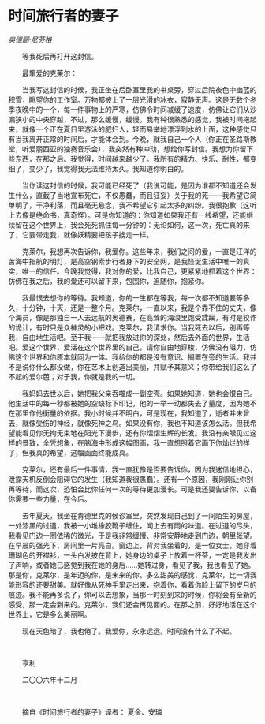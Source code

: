 # 时间旅行者的妻子

*奥德丽·尼芬格*

　　等我死后再打开这封信。

　　最挚爱的克莱尔：

　　当我写这封信的时候，我正坐在后卧室里我的书桌旁，穿过后院夜色中幽蓝的积雪，眺望你的工作室。万物都披上了一层光滑的冰衣，寂静无声。这是无数个冬季夜晚中的一个，每一件事物上的严寒，仿佛令时间减缓了速度，仿佛让它们从沙漏狭小的中央穿越，不过，那么缓慢，缓慢。我有种很熟悉的感觉，我被时间拖起来，就像一个正在夏日里游泳的肥妇人，轻而易举地漂浮到水的上面，这种感觉只有当我离开正常的时间后，才能体会到。今晚，就我自己一个人（你正在圣路斯教堂，听爱丽西亚的独奏音乐会），我突然有种冲动，想给你写封信。我想为你留下些东西，在那之后。我觉得，时间越来越少了。我所有的精力、快乐、耐性，都变细了，变少了，我觉得我无法维持太久。我知道你明白的。

　　当你读这封信的时候，我可能已经死了（我说可能，是因为谁都不知道还会发生什么，直截了当地宣布死亡，不仅愚蠢，而且狂妄）关于我的死——我希望它简单明了，干净利落，而且毫无悬念，我不希望它引起太多的纠纷。我很抱歉（这听上去像是绝命书，真奇怪）。可是你知道的：你知道如果我还有一线希望，还能继续留在这个世界上，我会死死抓住每一分钟的：无论如何，这一次，死亡真的来了，它要带走我，就像妖精要把孩子掳走一样。

　　克莱尔，我想再次告诉你，我爱你。这些年来，我们之间的爱，一直是汪洋的苦海中指航的明灯，是高空钢索步行者身下的安全网，是我怪诞生活中唯一的真实，唯一的信任。今晚我觉得，我对你的爱，比我自己，更紧紧地抓着这个世界：仿佛在我之后，我的爱还可以留下来，包围你，追随你，抱紧你。

　　我最恨去想你的等待。我知道，你的一生都在等我，每一次都不知道要等多久，十分钟，十天，还是一整个月。克莱尔，一直以来，我是个靠不住的丈夫，像个海员，像是那独自一人去远航的奥德赛，在高耸的海浪里饱受蹂躏，有时是狡诈的诡计，有时只是众神灵的小把戏。克莱尔，我请求你。当我死去以后，别再等我，自由地生活吧。至于我——就把我放进你的深处，然后去外面的世界，生活吧。爱这个世界，爱活在这个世界里的自己，请你自由地穿梭，仿佛没有阻力，仿佛这个世界和你原本就同为一体。我给你的都是没有意识、搁置在旁的生活。我并不是说你什么都没做，你在艺术上创造出美丽，并赋予其意义；你带给我们这么了不起的爱尔芭；对于我，你就是我的一切。

　　我妈妈去世以后，她把我父亲吞噬成一副空壳。如果她知道，她也会恨自己。他生活中的每一秒都被她的空缺标下印记，他的一举一动都失去了量度，因为她不在那里作他衡量的依据。我小时候并不明白，可是现在，我知道了，逝者并未曾去，就像受伤的神经，就像死神之鸟。如果没有你，我也不知道该怎么活。但我希望能看见你无拘无束地在阳光下漫步，还有你熠熠生辉的长发。我没有亲眼见过这样的景致，全凭想象，在脑海中形成这幅图画，我一直想照着它画下你灿烂的样子，但我真的希望，这幅画面终能成真。

　　克莱尔，还有最后一件事情，我一直犹豫是否要告诉你，因为我迷信地担心，泄露天机反倒会阻碍它的发生（我知道我很愚蠢）。还有一个原因，我刚刚让你别再等待，而这次，恐怕会比你任何一次的等待更加漫长。可是我还要告诉你，以备你需要一些力量，在今后。

　　去年夏天，我坐在肯德里克的候诊室里，突然发现自己到了一间陌生的房屋，一处漆黑的过道，我被一小堆橡胶靴子缠住，闻上去有雨的味道。在过道的尽头，我看见门边一圈依稀的微光，于是我非常缓慢、非常安静地走到门边，朝里张望。在早晨的强光下，房间里一片亮白。窗边上，背对我坐着的，是一位女士，她穿着珊瑚色的开襟衫，一头白发披在背上，她身边的桌子上放着一杯茶，一定是我发出了声响，或者她已感觉到我在她的身后……她转过身，看见了我，我也看见了她。那是你，克莱尔，是年迈的你，是未来的你。多么甜美的感觉，克莱尔，比一切我能形容的还要甜美。就好像从死神手里走出来，抱着你，看着你脸上留下的岁月的痕迹。我不能再多说了，你可以去想象，当那一时刻到来的时候，你将会有全新的感受，那一定会到来的。克莱尔，我们还会再见面的。在那之前，好好地活在这个世界上，它是多么美丽啊。

　　现在天色暗了，我也倦了。我爱你，永永远远。时间没有什么了不起。

<br />

　　亨利

　　二〇〇六年十二月

<br />

　　摘自《时间旅行者的妻子》译者： 夏金、安璘